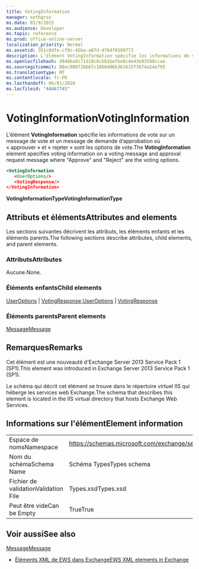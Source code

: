 ```yaml
---
title: VotingInformation
manager: sethgros
ms.date: 03/9/2015
ms.audience: Developer
ms.topic: reference
ms.prod: office-online-server
localization_priority: Normal
ms.assetid: 351c8dfe-cf8c-45ba-a07d-d764f8189773
description: L’élément VotingInformation spécifie les informations de vote sur un message de vote et un message de demande d’approbation whereApproveandRejectare les options de vote.
ms.openlocfilehash: d946ba8c71d19c8cbb1befbe8c4e43e93590ccae
ms.sourcegitcommit: 88ec988f2bb67c1866d06b361615f3674a24e795
ms.translationtype: MT
ms.contentlocale: fr-FR
ms.lasthandoff: 06/01/2020
ms.locfileid: "44467745"
---
```

# <a name="votinginformation"></a><span data-ttu-id="9052a-103">VotingInformation</span><span class="sxs-lookup"><span data-stu-id="9052a-103">VotingInformation</span></span>

<span data-ttu-id="9052a-104">L’élément **VotingInformation** spécifie les informations de vote sur un message de vote et un message de demande d’approbation où « approuver » et « rejeter » sont les options de vote.</span><span class="sxs-lookup"><span data-stu-id="9052a-104">The **VotingInformation** element specifies voting information on a voting message and approval request message where "Approve" and "Reject" are the voting options.</span></span> 
  
```XML
<VotingInformation
   <UserOptions/>
   <VotingResponse/>
</VotingInformation>
```

 <span data-ttu-id="9052a-105">**VotingInformationType**</span><span class="sxs-lookup"><span data-stu-id="9052a-105">**VotingInformationType**</span></span>
## <a name="attributes-and-elements"></a><span data-ttu-id="9052a-106">Attributs et éléments</span><span class="sxs-lookup"><span data-stu-id="9052a-106">Attributes and elements</span></span>

<span data-ttu-id="9052a-107">Les sections suivantes décrivent les attributs, les éléments enfants et les éléments parents.</span><span class="sxs-lookup"><span data-stu-id="9052a-107">The following sections describe attributes, child elements, and parent elements.</span></span>
  
### <a name="attributes"></a><span data-ttu-id="9052a-108">Attributs</span><span class="sxs-lookup"><span data-stu-id="9052a-108">Attributes</span></span>

<span data-ttu-id="9052a-109">Aucune.</span><span class="sxs-lookup"><span data-stu-id="9052a-109">None.</span></span>
  
### <a name="child-elements"></a><span data-ttu-id="9052a-110">Éléments enfants</span><span class="sxs-lookup"><span data-stu-id="9052a-110">Child elements</span></span>

<span data-ttu-id="9052a-111">[UserOptions](useroptions.md)  |  [VotingResponse,](votingresponse.md)</span><span class="sxs-lookup"><span data-stu-id="9052a-111">[UserOptions](useroptions.md) | [VotingResponse](votingresponse.md)</span></span>
  
### <a name="parent-elements"></a><span data-ttu-id="9052a-112">Éléments parents</span><span class="sxs-lookup"><span data-stu-id="9052a-112">Parent elements</span></span>

[<span data-ttu-id="9052a-113">Message</span><span class="sxs-lookup"><span data-stu-id="9052a-113">Message</span></span>](message-ex15websvcsotherref.md)
  
## <a name="remarks"></a><span data-ttu-id="9052a-114">Remarques</span><span class="sxs-lookup"><span data-stu-id="9052a-114">Remarks</span></span>

<span data-ttu-id="9052a-115">Cet élément est une nouveauté d'Exchange Server 2013 Service Pack 1 (SP1).</span><span class="sxs-lookup"><span data-stu-id="9052a-115">This element was introduced in Exchange Server 2013 Service Pack 1 (SP1).</span></span>
  
<span data-ttu-id="9052a-116">Le schéma qui décrit cet élément se trouve dans le répertoire virtuel IIS qui héberge les services web Exchange.</span><span class="sxs-lookup"><span data-stu-id="9052a-116">The schema that describes this element is located in the IIS virtual directory that hosts Exchange Web Services.</span></span>
  
## <a name="element-information"></a><span data-ttu-id="9052a-117">Informations sur l'élément</span><span class="sxs-lookup"><span data-stu-id="9052a-117">Element information</span></span>

|||
|:-----|:-----|
|<span data-ttu-id="9052a-118">Espace de noms</span><span class="sxs-lookup"><span data-stu-id="9052a-118">Namespace</span></span>  <br/> |https://schemas.microsoft.com/exchange/services/2006/types  <br/> |
|<span data-ttu-id="9052a-119">Nom du schéma</span><span class="sxs-lookup"><span data-stu-id="9052a-119">Schema Name</span></span>  <br/> |<span data-ttu-id="9052a-120">Schéma Types</span><span class="sxs-lookup"><span data-stu-id="9052a-120">Types schema</span></span>  <br/> |
|<span data-ttu-id="9052a-121">Fichier de validation</span><span class="sxs-lookup"><span data-stu-id="9052a-121">Validation File</span></span>  <br/> |<span data-ttu-id="9052a-122">Types.xsd</span><span class="sxs-lookup"><span data-stu-id="9052a-122">Types.xsd</span></span>  <br/> |
|<span data-ttu-id="9052a-123">Peut être vide</span><span class="sxs-lookup"><span data-stu-id="9052a-123">Can be Empty</span></span>  <br/> |<span data-ttu-id="9052a-124">True</span><span class="sxs-lookup"><span data-stu-id="9052a-124">True</span></span>  <br/> |
   
## <a name="see-also"></a><span data-ttu-id="9052a-125">Voir aussi</span><span class="sxs-lookup"><span data-stu-id="9052a-125">See also</span></span>



[<span data-ttu-id="9052a-126">Message</span><span class="sxs-lookup"><span data-stu-id="9052a-126">Message</span></span>](message-ex15websvcsotherref.md)


- [<span data-ttu-id="9052a-127">Éléments XML de EWS dans Exchange</span><span class="sxs-lookup"><span data-stu-id="9052a-127">EWS XML elements in Exchange</span></span>](ews-xml-elements-in-exchange.md)

